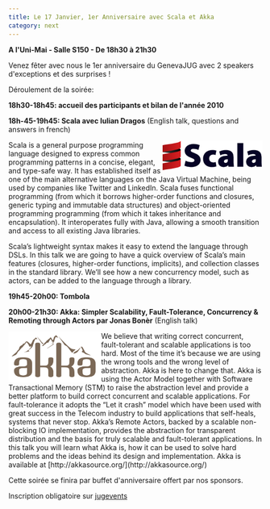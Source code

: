 ```yaml
---
title: Le 17 Janvier, 1er Anniversaire avec Scala et Akka
category: next
---
```


**A l'Uni-Mai - Salle S150 - De 18h30 à 21h30**

Venez fêter avec nous le 1er anniversaire du GenevaJUG avec 2 speakers d'exceptions et des surprises !

Déroulement de la soirée:

**18h30-18h45: accueil des participants et bilan de l'année 2010**

**18h-45-19h45: Scala avec Iulian Dragos** (English talk, questions and answers in french)

<img align="right" class="margin-logo" src="/images/events/scala-logo.png">
Scala is a general purpose programming language designed to express common programming patterns in a concise, elegant, and type-safe way. It has established itself as one of the main alternative languages on the Java Virtual Machine, being used by companies like Twitter and LinkedIn. Scala fuses functional programming (from which it borrows higher-order functions and closures, generic typing and immutable data structures) and object-oriented programming programming (from which it takes inheritance and encapsulation). It interoperates fully with Java, allowing a smooth transition and access to all existing Java libraries.

Scala’s lightweight syntax makes it easy to extend the language through DSLs. In this talk we are going to have a quick overview of Scala’s main features (closures, higher-order functions, implicits), and collection classes in the standard library. We’ll see how a new concurrency model, such as actors, can be added to the language through a library.

**19h45-20h00: Tombola**

**20h00-21h30: Akka: Simpler Scalability, Fault-Tolerance, Concurrency & Remoting through Actors par Jonas Bonèr** (English talk)

<img align="left" width="184" height="100" class="margin-logo" src="/images/events/akka_logo.png">
We believe that writing correct concurrent, fault-tolerant and scalable applications is too hard. Most of the time it’s because we are using the wrong tools and the wrong level of abstraction. Akka is here to change that. Akka is using the Actor Model together with Software Transactional Memory (STM) to raise the abstraction level and provide a better platform to build correct concurrent and scalable applications. For fault-tolerance it adopts the “Let it crash” model which have been used with great success in the Telecom industry to build applications that self-heals, systems that never stop. Akka’s Remote Actors, backed by a scalable non-blocking IO implementation, provides the abstraction for transparent distribution and the basis for truly scalable and fault-tolerant applications. In this talk you will learn what Akka is, how it can be used to solve hard problems and the ideas behind its design and implementation. Akka is available at [http://akkasource.org/](http://akkasource.org/)


Cette soirée se finira par buffet d'anniversaire offert par nos sponsors.

Inscription obligatoire sur [jugevents](http://bit.ly/f8mjmV)